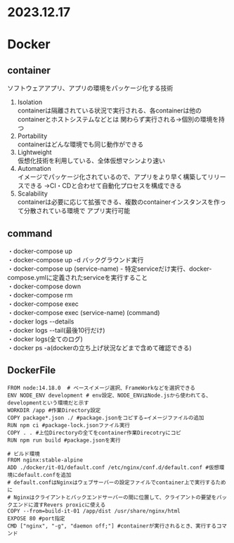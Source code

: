 2023.12.17
=============
# Docker

## container
ソフトウェアアプリ、アプリの環境をパッケージ化する技術
1. Isolation<br>
containerは隔離されている状況で実行される、各containerは他のcontainerとホストシステムなどとは
関わらず実行される→個別の環境を持つ
2. Portability<br>
containerはどんな環境でも同じ動作ができる
3. Lightweight<br>
仮想化技術を利用している、全体仮想マシンより速い
4. Automation<br>
イメージでパッケージ化されているので、アプリをより早く構築してリリースできる
→CI・CDと合わせて自動化プロセスを構成できる
5. Scalability<br>
containerは必要に応じて拡張できる、複数のcontainerインスタンスを作って分散されている環境で
アプリ実行可能

## command
・docker-compose up<br>
・docker-compose up -d バックグラウンド実行<br>
・docker-compose up (service-name) - 特定serviceだけ実行、docker-compose.ymlに定義されたserviceを実行すること<br>
・docker-compose down<br>
・docker-compose rm<br>
・docker-compose exec<br>
・docker-compose exec (service-name) (command)<br>
・docker logs --details<br>
・docker logs --tail(最後10行だけ)<br>
・docker logs(全てのログ)<br>
・docker ps -a(dockerの立ち上げ状況などまで含めて確認できる)<br>

## DockerFile
```shell
FROM node:14.18.0  # ベースイメージ選択、FrameWorkなどを選択できる
ENV NODE_ENV development # env設定、NODE_ENVはNode.jsから使われてる、developmentという環境だと示す
WORKDIR /app #作業Directory設定
COPY package*.json ./ #package.jsonをコピする→イメージファイルの追加
RUN npm ci #package-lock.jsonファイル実行
COPY . . #上位Directoryの全てをcontainer作業Direcotryにコピ
RUN npm run build #package.jsonを実行

# ビルド環境
FROM nginx:stable-alpine
ADD ./docker/it-01/default.conf /etc/nginx/conf.d/default.conf #仮想環境にdefault.confを追加
# default.confはNginxはウェブサーバーの設定ファイルでcontainer上で実行するために
# Nginxはクライアントとバックエンドサーバーの間に位置して、クライアントの要望をバックエンドに渡すRevers proxicに使える
COPY --from=build-it-01 /app/dist /usr/share/nginx/html
EXPOSE 80 #port指定
CMD ["nginx", "-g", "daemon off;"] #containerが実行されるとき、実行するコマンド
```